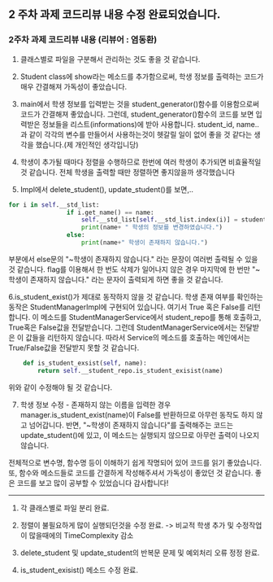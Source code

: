 ## 2 주차 과제 코드리뷰 내용 수정 완료되었습니다.

### 2주차 과제 코드리뷰 내용 (리뷰어 : 염동환)

1. 클래스별로 파일을 구분해서 관리하는 것도 좋을 것 같습니다.

2. Student class에 show라는 메소드를 추가함으로써, 학생 정보를 출력하는 코드가 매우 간결해져 가독성이 좋았습니다.

3. main에서 학생 정보를 입력받는 것을 student_generator()함수를 이용함으로써 코드가 간결해져 좋았습니다. 그런데, student_generator()함수의 코드를 보면 입력받은 정보들을 리스트(informations)에 받아 사용합니다. student_id, name..과 같이 각각의 변수를 만들어서 사용하는것이 헷갈릴 일이 없어 좋을 것 같다는 생각을 했습니다.(제 개인적인 생각입니당)

4. 학생이 추가될 때마다 정렬을 수행하므로 한번에 여러 학생이 추가되면 비효율적일 것 같습니다. 전체 학생을 출력할 때만 정렬하면 좋지않을까 생각했습니다

5. Impl에서 delete_student(), update_student()를 보면,..
```Python
for i in self.__std_list:
                if i.get_name() == name:
                    self.__std_list[self.__std_list.index(i)] = student
                    print(name+ " 학생의 정보를 변경하였습니다.")
                else:
                    print(name+" 학생이 존재하지 않습니다.")
```
부분에서 else문의 "~학생이 존재하지 않습니다." 라는 문장이 여러번 출력될 수 있을 것 같습니다. flag를 이용해서 한 번도 삭제가 일어나지 않은 경우 마지막에 한 번만 "~학생이 존재하지 않습니다." 라는 문자이 출력되게 하면 좋을 것 같습니다.

6.is_student_exist()가 제대로 동작하지 않을 것 같습니다.
학생 존재 여부를 확인하는 동작은 StudentManagerImpl에 구현되어 있습니다. 여기서 True 혹은 False를 리턴합니다. 이 메소드를 StudentManagerService에서 student_repo를 통해 호출하고, True혹은 False값을 전달받습니다. 그런데 StudentManagerService에서는 전달받은 이 값들을 리턴하지 않습니다. 따라서 Service의 메소드를 호출하는 메인에서는 True/False값을 전달받지 못할 것 같습니다. 
```Python
    def is_student_exsist(self, name):
        return self.__student_repo.is_student_exisist(name) 
```
위와 같이 수정해야 될 것 같습니다.


7. 학생 정보 수정 - 존재하지 않는 이름을 입력한 경우 
manager.is_student_exist(name)이 False를 반환하므로 아무런 동작도 하지 않고 넘어갑니다.
반면, "~학생이 존재하지 않습니다"를 출력해주는 코드는 update_student()에 있고, 이 메소드는 실행되지 않으므로 아무런 출력이 나오지 않습니다. 

전체적으로 변수명, 함수명 등이 이해하기 쉽게 작명되어 있어 코드를 읽기 좋았습니다. 또, 함수와 메소드들로 코드를 간결하게 작성해주셔서 가독성이 좋았던 것 같습니다. 좋은 코드를 보고 많이 공부할 수 있었습니다 감사합니다!

* * *


1. 각 클래스별로 파일 분리 완료.

2. 정렬이 불필요하게 많이 실행되던것을 수정 완료. -> 비교적 학생 추가 및 수정작업이 많을때에의 TimeComplexity 감소

3. delete_student 및 update_student의 반복문 문제 및 예외처리 오류 정정 완료.

4. is_student_exisist() 메소드 수정 완료.


